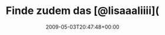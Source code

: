 ---
retweeted: false
source: <a href="http://twitter.com" rel="nofollow">Twitter Web Client</a>
entities:
  hashtags: []
  symbols: []
  user_mentions:
  - name: lisa kreuzer
    screen_name: lisaaaliiii
    indices:
    - '16'
    - '28'
    id_str: '21089160'
    id: '21089160'
  urls: []
display_text_range:
- '0'
- '62'
favorite_count: '0'
id_str: '1689635568'
truncated: false
retweet_count: '0'
id: '1689635568'
created_at: Sun May 03 20:47:48 +0000 2009
favorited: false
full_text: Finde zudem das [@lisaaaliiii](https://twitter.com/lisaaaliiii) ein seltsames
  Twitter-Profil ist.
lang: de
tags:
- pesos:twitter
date: '2009-05-03T20:47:48+00:00'
src: https://twitter.com/bascht/status/1689635568
original_url: https://twitter.com/bascht/status/1689635568
type: twitter_tweet
text: Finde zudem das [@lisaaaliiii](https://twitter.com/lisaaaliiii) ein seltsames
  Twitter-Profil ist.
title: Finde zudem das [@lisaaaliiii](

---